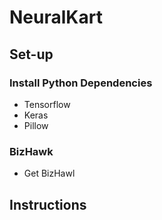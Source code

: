 # NeuralKart 

## Set-up

### Install Python Dependencies

- Tensorflow
- Keras
- Pillow

### BizHawk

- Get BizHawl

## Instructions
